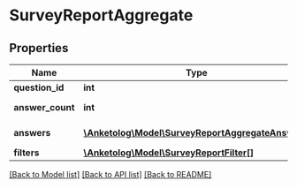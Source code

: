 # SurveyReportAggregate

## Properties
Name | Type | Description | Notes
------------ | ------------- | ------------- | -------------
**question_id** | **int** | ID вопроса | 
**answer_count** | **int** | Количество ответов | 
**answers** | [**\Anketolog\Model\SurveyReportAggregateAnswer[]**](SurveyReportAggregateAnswer.md) | Список ответов | 
**filters** | [**\Anketolog\Model\SurveyReportFilter[]**](SurveyReportFilter.md) |  | 

[[Back to Model list]](../README.md#documentation-for-models) [[Back to API list]](../README.md#documentation-for-api-endpoints) [[Back to README]](../README.md)


